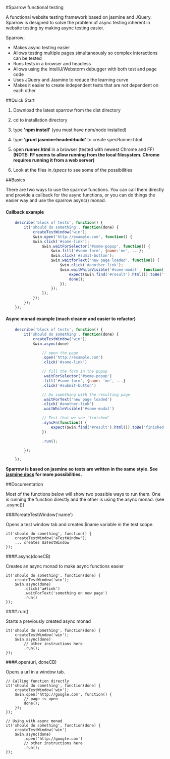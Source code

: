 #Sparrow functional testing

A functional website testing framework based on jasmine and JQuery.  Sparrow is designed to solve the problem
of async testing inherent in website testing by making async testing easier.

Sparrow:

* Makes async testing easier
* Allows testing multiple pages simultaneously so complex interactions can be tested
* Runs tests in a browser and headless
* Allows using the IntelliJ/Webstorm debugger with both test and page code
* Uses JQuery and Jasmine to reduce the learning curve
* Makes it easier to create independent tests that are not dependent on each other

##Quick Start

1) Download the latest sparrow from the dist directory

2) cd to installation directory

3) type __'npm install'__ (you must have npm/node installed)

4) type __'grunt jasmine:headed:build'__ to create specRunner.html

5) open __runner.html__ in a browser (tested with newest Chrome and FF)
__(NOTE: FF seems to allow running from the local filesystem.  Chrome requires running it from a web server)__


6) Look at the files in */specs* to see some of the possibilities


##Basics

There are two ways to use the sparrow functions.  You can call them directly and provide a callback for the async functions,
or you can do things the easier way and use the sparrow async() monad.

#### Callback example

```javascript
    describe('block of tests', function() {
        it('should do something', function(done) {
            createTestWindow('win');
            $win.open('http://example.com', function() {
            $win.click('#some-link');
                $win.waitForSelector('#some-popup', function() {
                    $win.fill('#some-form', {name:'me', ...};
                    $win.click('#sumit-button');
                    $win.waitforText('new page loaded', function() {
                        $win.click('#another-link');
                        $win.waitWhileVisible('#some-modal', function() {
                            expect($win.find('#result').html()).toBe('finished');
                            done();
                        });
                    });
                });
            });
        });
    });
```

#### Async monad example (much cleaner and easier to refactor)
```javascript
    describe('block of tests', function() {
        it('should do something', function(done) {
            createTestWindow('win');
            $win.async(done)

                // open the page
                .open('http://example.com')
                .click('#some-link')

                // fill the form in the popup
                .waitForSelector('#some-popup')
                .fill('#some-form', {name: 'me', ...}
                .click('#submit-button')

                // Do something with the resulting page
                .waitForText('new page loaded')
                .click('#another-link')
                .waitWhileVisible('#some-modal')

                // Test that we see 'finished'
                .syncFn(function() {
                    expect($win.find('#result').html()).toBe('finished')
                })

                .run();

        });

    });
```


__Sparrow is based on jasmine so tests are written in the same style.  See [jasmine docs](http://jasmine.github.io/2.1/introduction.html)
for more possibilities.__



##Documentation

Most of the functions below will show two possible ways to run them.
One is running the function directly and the other is using the async monad. (see .async())

####createTestWindow('name')

Opens a test window tab and creates $name variable in the test scope.

    it('should do something', function() {
        createTestWindow('aTestWindow');
        ... creates $aTestWindow
    });


####.async(doneCB)

Creates an async monad to make async functions easier

    it('should do something', function(done) {
        createTestWindow('win');
        $win.async(done)
            .click('a#link')
            .waitForText('something on new page')
            .run()
    });

####.run()

Starts a previously created async monad

    it('should do something', function(done) {
        createTestWindow('win');
        $win.async(done)
            // other instructions here
            .run();
    });

####.open(url, doneCB)

Opens a url in a window tab.

    // Calling function directly
    it('should do something', function(done) {
        createTestWindow('win');
        $win.open('http://google.com', function() {
            // page is open
            done();
        });
    });

    // Using with async monad
    it('should do something', function(done) {
        createTestWindow('win')
        $win.async(done)
            .open('http://google.com')
            // other instructions here
            .run();
    });

